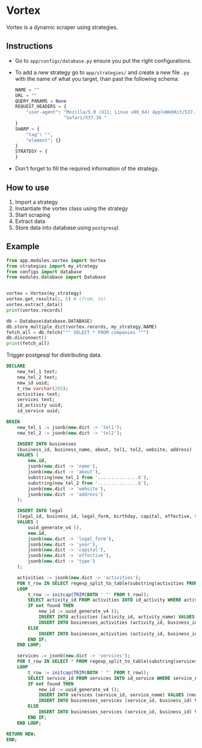 # Vortex
Vortex is a dynamic scraper using strategies.
## Instructions
- Go to `app/configs/database.py` ensure you put the right configurations.
- To add a new strategy go to `app/strategies/` 
  and create a new file `.py` with the name of what you target,
  than past the following schema:
  ```python
  NAME = ""
  URL = ""
  QUERY_PARAMS = None
  REQUEST_HEADERS = {
      "user-agent": "Mozilla/5.0 (X11; Linux x86_64) AppleWebKit/537.36 (KHTML, like Gecko) Chrome/74.0.3729.131 "
                    "Safari/537.36 "
  }
  SHARP = {
      "tag": "",
      "element": {}
  }
  STRATEGY = {
  }
  ```
  
- Don't forget to fill the required information of the strategy.

## How to use
1. Import a strategy
2. Instantiate the vortex class using the strategy
3. Start scraping
4. Extract data
5. Store data into database using `postgresql`

## Example
```python
from app.modules.vortex import Vortex
from strategies import my_strategy
from configs import database
from modules.database import Database


vortex = Vortex(my_strategy)
vortex.get_results(1, 5) # (from, to)
vortex.extract_data()
print(vortex.records)

db = Database(database.DATABASE)
db.store_multiple_dict(vortex.records, my_strategy.NAME)
fetch_all = db.fetch(""" SELECT * FROM companies """)
db.disconnect()
print(fetch_all)
```

Trigger postgesql for distributing data.
```sql
DECLARE
	new_tel_1 text;
	new_tel_2 text;
	new_id uuid;
	t_row varchar(255);
	activities text;
	services text;
	id_activity uuid;
	id_service uuid;

BEGIN
	new_tel_1 := jsonb(new.dict -> 'tel1');
	new_tel_2 := jsonb(new.dict -> 'tel2');

	INSERT INTO businesses
	(business_id, business_name, about, tel1, tel2, website, address)
	VALUES (	
		new.id,
		jsonb(new.dict -> 'name'),
		jsonb(new.dict -> 'about'),
		substring(new_tel_1 from '...............$'),
		substring(new_tel_2 from '...............$'),
		jsonb(new.dict -> 'website'),
		jsonb(new.dict -> 'address')
	);

	INSERT INTO legal
	(legal_id, business_id, legal_form, birthday, capital, effective, type)
	VALUES (
		uuid_generate_v4 (),
		new.id,
		jsonb(new.dict -> 'legal_form'),
		jsonb(new.dict -> 'year'),
		jsonb(new.dict -> 'capital'),
		jsonb(new.dict -> 'effective'),
		jsonb(new.dict -> 'type')
	);

	activities := jsonb(new.dict -> 'activities');
	FOR t_row IN SELECT regexp_split_to_table(substring(activities FROM 3), '-\s+')
	LOOP
		t_row := initcap(TRIM(BOTH ' "' FROM t_row));
		SELECT activity_id FROM activities INTO id_activity WHERE activity_name = t_row;
		IF not found THEN
			new_id := uuid_generate_v4 ();
			INSERT INTO activities (activity_id, activity_name) VALUES (new_id, t_row);
			INSERT INTO businesses_activities (activity_id, business_id) VALUES (new_id, new.id);
		ELSE
			INSERT INTO businesses_activities (activity_id, business_id) VALUES (id_activity, new.id);
		END IF;
	END LOOP;

	services := jsonb(new.dict -> 'services');
	FOR t_row IN SELECT * FROM regexp_split_to_table(substring(services FROM 3), '-\s+')
	LOOP
		t_row := initcap(TRIM(BOTH ' "' FROM t_row));
		SELECT service_id FROM services INTO id_service WHERE service_name = t_row;
		IF not found THEN
			new_id := uuid_generate_v4 ();
			INSERT INTO services (service_id, service_name) VALUES (new_id, initcap(TRIM(BOTH ' ' FROM t_row)));
			INSERT INTO businesses_services (service_id, business_id) VALUES (new_id, new.id);
		ELSE
			INSERT INTO businesses_services (service_id, business_id) VALUES (id_service, new.id);
		END IF;
	END LOOP;

RETURN NEW;
END;
```
